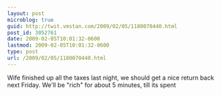 ```yaml
---
layout: post
microblog: true
guid: http://twit.vmstan.com/2009/02/05/1180070440.html
post_id: 3052761
date: 2009-02-05T10:01:32-0600
lastmod: 2009-02-05T10:01:32-0600
type: post
url: /2009/02/05/1180070440.html
---
```

Wife finished up all the taxes last night, we should get a nice return back next Friday. We'll be "rich" for about 5 minutes, till its spent
